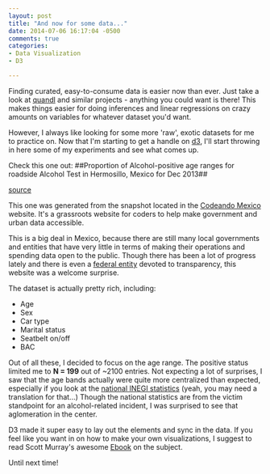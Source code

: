 ```yaml
---
layout: post
title: "And now for some data..."
date: 2014-07-06 16:17:04 -0500
comments: true
categories: 
- Data Visualization
- D3

---
```

<link rel="stylesheet" type="text/css" href="/stylesheets/dataViz/barchart.css">

  <script src="http://d3js.org/d3.v3.min.js"></script>
  <script type="text/javascript" src="/javascripts/dataViz/mexAlcoholReport.js"></script>
  
Finding curated, easy-to-consume data is easier now than ever. Just take a look at [quandl](http://quandl.com) and similar projects - anything you could want is there! This makes things easier for doing inferences and linear regressions on crazy amounts on variables for whatever dataset you'd want.

However, I always like looking for some more 'raw', exotic datasets for me to practice on. Now that I'm starting to get a handle on [d3](http://d3js.org/), I'll start throwing in here some of my experiments and see what comes up.

Check this one out:
##Proportion of Alcohol-positive age ranges for roadside Alcohol Test in Hermosillo, Mexico for Dec 2013##
<div id="chartMex"></div>  
<!--more-->

[source](http://datos.codeandomexico.org/sl/dataset/prueba-de-alcohol)

This one was generated from the snapshot located in the [Codeando Mexico](http://datos.codeandomexico.org/sl/) website. It's a grassroots website for coders to help make government and urban data accessible. 

This is a big deal in Mexico, because there are still many local governments and entities that have very little in terms of making their operations and spending data open to the public. Though there has been a lot of progress lately and there is even a [federal entity](http://inicio.ifai.org.mx/_catalogs/masterpage/ifai.aspx) devoted to transparency, this website was a welcome surprise. 

The dataset is actually pretty rich, including: 

* Age
* Sex
* Car type
* Marital status
* Seatbelt on/off
* BAC

Out of all these, I decided to focus on the age range. The positive status limited me to **N = 199** out of ~2100 entries. Not expecting a lot of surprises, I saw that the age bands actually were quite more centralized than expected, especially if you look at the [national INEGI statistics](http://www.inegi.org.mx/est/contenidos/Proyectos/registros/economicas/accidentes/default.aspx) (yeah, you may need a translation for that...) Though the national statistics are from the victim standpoint for an alcohol-related incident, I was surprised to see that aglomeration in the center. 

D3 made it super easy to lay out the elements and sync in the data. If you feel like you want in on how to make your own visualizations, I suggest to read Scott Murray's awesome [Ebook](http://chimera.labs.oreilly.com/books/1230000000345) on the subject. 

Until next time!